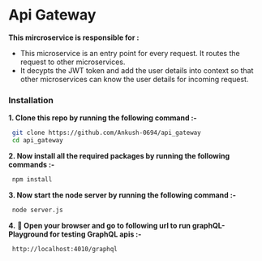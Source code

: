 # Api Gateway

**This mircroservice is responsible for :**

 - This microservice is an entry point for every request. It routes the request to other microservices.
 - It decypts the JWT token and add the user details into context so that other microservices can know the user details for incoming request.
 

### Installation

**1. Clone this repo by running the following command :-**
 ```bash
  git clone https://github.com/Ankush-0694/api_gateway
  cd api_gateway
 ```
 
 **2. Now install all the required packages by running the following commands :-**
 ```bash
  npm install 
 ```
 **3. Now start the node server by running the following command :-**
 ```bash
  node server.js
 ```
 **4.** **🎉  Open your browser and go to following url to run graphQL-Playground for testing GraphQL apis :-**
 ```bash
  http://localhost:4010/graphql
 ```
 
